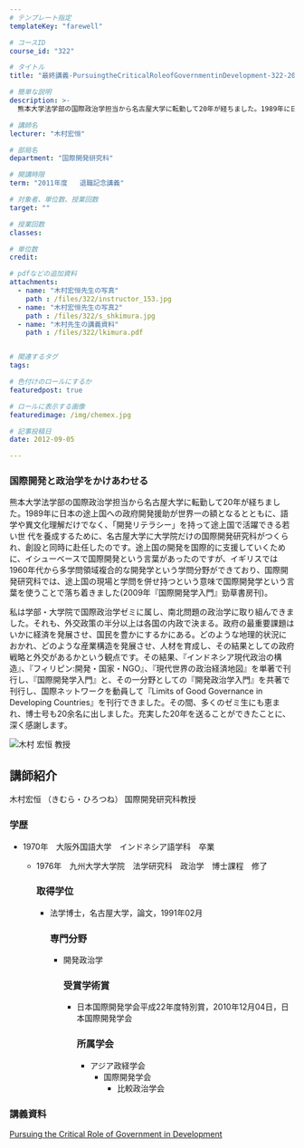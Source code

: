 ```yaml
---
# テンプレート指定
templateKey: "farewell"

# コースID
course_id: "322"

# タイトル
title: "最終講義-PursuingtheCriticalRoleofGovernmentinDevelopment-322-2011"

# 簡単な説明
description: >-
  熊本大学法学部の国際政治学担当から名古屋大学に転勤して20年が経ちました。1989年に日本の途上国への政府開発援助が世界一の額となるとともに、語学や異文化理解だけでなく、「開発リテラシー」を持って...

# 講師名
lecturer: "木村宏恒"

# 部局名
department: "国際開発研究科"

# 開講時限
term: "2011年度	退職記念講義"

# 対象者、単位数、授業回数
target: ""

# 授業回数
classes: 

# 単位数
credit: 

# pdfなどの追加資料
attachments: 
  - name: "木村宏恒先生の写真" 
    path : /files/322/instructor_153.jpg
  - name: "木村宏恒先生の写真2" 
    path : /files/322/s_shkimura.jpg
  - name: "木村先生の講義資料" 
    path : /files/322/lkimura.pdf


# 関連するタグ
tags:

# 色付けのロールにするか
featuredpost: true

# ロールに表示する画像
featuredimage: /img/chemex.jpg

# 記事投稿日
date: 2012-09-05

---
```

### 国際開発と政治学をかけあわせる 

熊本大学法学部の国際政治学担当から名古屋大学に転勤して20年が経ちました。1989年に日本の途上国への政府開発援助が世界一の額となるとともに、語学や異文化理解だけでなく、「開発リテラシー」を持って途上国で活躍できる若い世 代を養成するために、名古屋大学に大学院だけの国際開発研究科がつくられ、創設と同時に赴任したのです。途上国の開発を国際的に支援していくために、イシューベースで国際開発という言葉があったのですが、イギリスでは1960年代から多学問領域複合的な開発学という学問分野ができており、国際開発研究科では、途上国の現場と学問を併せ持つという意味で国際開発学という言葉を使うことで落ち着きました(2009年『国際開発学入門』勁草書房刊)。

私は学部・大学院で国際政治学ゼミに属し、南北問題の政治学に取り組んできました。それも、外交政策の半分以上は各国の内政で決まる。政府の最重要課題はいかに経済を発展させ、国民を豊かにするかにある。どのような地理的状況におかれ、どのような産業構造を発展させ、人材を育成し、その結果としての政府戦略と外交があるかという観点です。その結果、『インドネシア現代政治の構造』、『フィリピン:開発・国家・NGO』、『現代世界の政治経済地図』を単著で刊行し、『国際開発学入門』と、その一分野としての『開発政治学入門』を共著で刊行し、国際ネットワークを動員して『Limits of Good Governance in Developing Countries』を刊行できました。その間、多くのゼミ生にも恵まれ、博士号も20余名に出しました。充実した20年を送ることができたことに、 深く感謝します。

![木村 宏恒 教授](/files/322/s_shkimura.jpg) 
## 講師紹介

木村宏恒 （きむら・ひろつね） 国際開発研究科教授 

### 学歴

  * 1970年　大阪外国語大学　インドネシア語学科　卒業 
      * 1976年　九州大学大学院　法学研究科　政治学　博士課程　修了  
        ### 取得学位
        
          * 法学博士，名古屋大学，論文，1991年02月  
            ### 専門分野
            
              * 開発政治学  
                ### 受賞学術賞
                
                  * 日本国際開発学会平成22年度特別賞，2010年12月04日，日本国際開発学会  
                    ### 所属学会
                    
                      * アジア政経学会 
                          * 国際開発学会 
                              * 比較政治学会 
### 講義資料


[Pursuing the Critical Role of Government in Development](/files/322/lkimura.pdf) 
